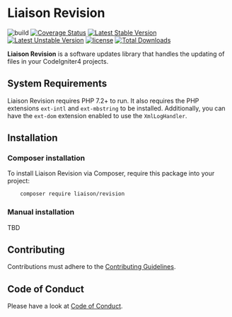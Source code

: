 # Liaison Revision

![build](https://github.com/paulbalandan/liaison-revision/workflows/build/badge.svg?branch=develop)
[![Coverage Status](https://coveralls.io/repos/github/paulbalandan/liaison-revision/badge.svg?branch=develop)](https://coveralls.io/github/paulbalandan/liaison-revision?branch=develop)
[![Latest Stable Version](https://poser.pugx.org/liaison/revision/v)](//packagist.org/packages/liaison/revision)
[![Latest Unstable Version](https://poser.pugx.org/liaison/revision/v/unstable)](//packagist.org/packages/liaison/revision)
[![license](https://img.shields.io/github/license/paulbalandan/liaison-revision)](LICENSE)
[![Total Downloads](https://poser.pugx.org/liaison/revision/downloads)](//packagist.org/packages/liaison/revision)

**Liaison Revision** is a software updates library that handles the updating of files in
your CodeIgniter4 projects.

## System Requirements

Liaison Revision requires PHP 7.2+ to run. It also requires the PHP extensions `ext-intl` and `ext-mbstring`
to be installed. Additionally, you can have the `ext-dom` extension enabled to use the `XmlLogHandler`.

## Installation

### Composer installation

To install Liaison Revision via Composer, require this package into your project:

```bash
    composer require liaison/revision
```

### Manual installation

TBD

## Contributing

Contributions must adhere to the [Contributing Guidelines](.github/CONTRIBUTING.md).

## Code of Conduct

Please have a look at [Code of Conduct](.github/CODE_OF_CONDUCT.md).
